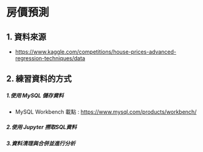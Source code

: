 # 房價預測
## 1. 資料來源
* https://www.kaggle.com/competitions/house-prices-advanced-regression-techniques/data

## 2. 練習資料的方式
##### 1.使用 MySQL 儲存資料
* MySQL Workbench 載點 : https://www.mysql.com/products/workbench/

##### 2.使用 Jupyter 撈取SQL資料

##### 3.資料清理與合併並進行分析
